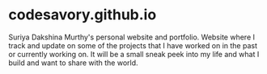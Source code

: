 # codesavory.github.io
Suriya Dakshina Murthy's personal website and portfolio. Website where I track and update on some of the projects that I have worked on in the past or currently working on. It will be a small sneak peek into my life and what I build and want to share with the world.
